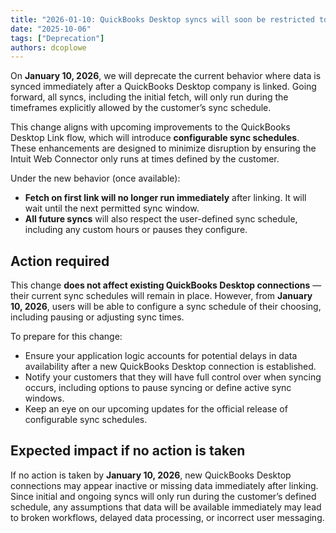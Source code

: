 ```yaml
---
title: "2026-01-10: QuickBooks Desktop syncs will soon be restricted to user-defined schedules"
date: "2025-10-06"
tags: ["Deprecation"]
authors: dcoplowe
---
```


On **January 10, 2026**, we will deprecate the current behavior where data is synced immediately after a QuickBooks Desktop company is linked. Going forward, all syncs, including the initial fetch, will only run during the timeframes explicitly allowed by the customer’s sync schedule.

<!--truncate-->

This change aligns with upcoming improvements to the QuickBooks Desktop Link flow, which will introduce **configurable sync schedules**. These enhancements are designed to minimize disruption by ensuring the Intuit Web Connector only runs at times defined by the customer.

Under the new behavior (once available):
- **Fetch on first link will no longer run immediately** after linking. It will wait until the next permitted sync window.
- **All future syncs** will also respect the user-defined sync schedule, including any custom hours or pauses they configure.

## Action required

This change **does not affect existing QuickBooks Desktop connections** — their current sync schedules will remain in place. However, from **January 10, 2026**, users will be able to configure a sync schedule of their choosing, including pausing or adjusting sync times.

To prepare for this change:

- Ensure your application logic accounts for potential delays in data availability after a new QuickBooks Desktop connection is established.
- Notify your customers that they will have full control over when syncing occurs, including options to pause syncing or define active sync windows.
- Keep an eye on our upcoming updates for the official release of configurable sync schedules.

## Expected impact if no action is taken

If no action is taken by **January 10, 2026**, new QuickBooks Desktop connections may appear inactive or missing data immediately after linking. Since initial and ongoing syncs will only run during the customer’s defined schedule, any assumptions that data will be available immediately may lead to broken workflows, delayed data processing, or incorrect user messaging.